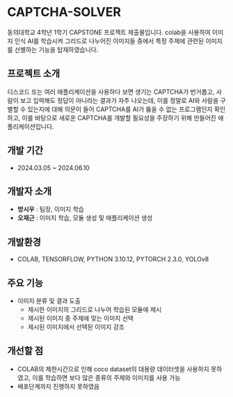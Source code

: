 # CAPTCHA-SOLVER
동의대학교 4학년 1학기 CAPSTONE 프로젝트 제출물입니다. colab을 사용하여 이미지 인식 AI를 학습시켜 그리드로 나누어진 이미지들 중에서 특정 주제에 관련된 이미지를 선별하는 기능을 탑재하였습니다.

## 프로젝트 소개
디스코드 또는 여러 애플리케이션을 사용하다 보면 생기는 CAPTCHA가 번거롭고, 사람이 보고 입력해도 정답이 아니라는 결과가 자주 나오는데, 이를 정말로 AI와 사람을 구별할 수 있는지에 대해 의문이 들어 CAPTCHA를 AI가 뚫을 수 없는 프로그램인지 확인하고, 이를 바탕으로 새로운 CAPTCHA를 개발할 필요성을 주장하기 위해 만들어진 애플리케이션입니다.

## 개발 기간
- 2024.03.05 ~ 2024.06.10

## 개발자 소개
- **방시우** : 팀장, 이미지 학습
- **오재근** : 이미지 학습, 모듈 생성 및 애플리케이션 생성

## 개발환경
- COLAB, TENSORFLOW, PYTHON 3.10.12, PYTORCH 2.3.0, YOLOv8

## 주요 기능
- 이미지 분류 및 결과 도출
    - 제시한 이미지의 그리드로 나누어 학습된 모듈에 제시
    - 제시된 이미지 중 주제에 맞는 이미지 선택
    - 제시된 이미지에서 선택된 이미지 강조

## 개선할 점
- COLAB의 제한시간으로 인해 coco dataset의 대용량 데이터셋을 사용하지 못하였고, 이를 학습하면 보다 많은 종류의 주제와 이미지를 사용 가능
- 배포단계까지 진행하지 못하였음
